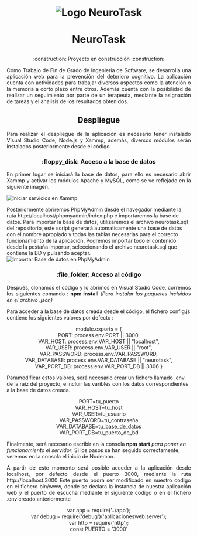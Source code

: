 
<h1 align="center">

![Logo NeuroTask](https://github.com/LGM03/NeuroTask/assets/99087911/0f2345c6-4809-4d6f-ae3b-fd0b140bb48d)

  
  </h1>
  
<h1 align="center">

NeuroTask
  
  </h1>
<p align='center'>:construction: Proyecto en construcción :construction:</p>
<p style="text-align: justify;">Como Trabajo de Fin de Grado de Ingeniería de Software, se desarrolla una aplicación web para la prevención del deterioro cognitivo. 
La aplicación cuenta con actividades para trabajar diversos aspectos como la atención o la memoria a corto plazo entre otros. Además cuenta con la posibilidad de realizar un seguimiento por parte de un terapeuta, mediante la asignación de tareas y el analisis de los resultados obtenidos.</p>
<h2 align="center">Despliegue </h2>
<p style="text-align: justify;">Para realizar el despliegue de la aplicación es necesario tener instalado Visual Studio Code, Node.js y Xammp, además, diversos módulos serán instalados posteriormente desde el código.</p>

<h3 align="center">:floppy_disk: Acceso a la base de datos</h3>
<p style="text-align: justify;"> En primer lugar se iniciará la base de datos, para ello es necesario abrir Xammp y activar los módulos Apache y MySQL, como se ve reflejado en la siguiente imagen.

  ![Iniciar servicios en Xammp](https://github.com/LGM03/NeuroTask/assets/99087911/4370ad24-ca10-4bab-9d0f-16f52c0db193)

Posteriormente abriremos PhpMyAdmin desde el navegador mediante la ruta http://localhost/phpmyadmin/index.php e importaremos la base de datos.
Para importar la base de datos, utilizaremos el archivo neurotask.sql del repositorio, este script generará automaticamente una base de datos con el nombre apropiado y todas las tablas necesarias para el correcto funcionamiento de la aplicación. Podremos importar todo el contenido desde la pestaña importar, seleccionando el archivo neurotask.sql que contiene la BD y pulsando aceptar.
![Importar Base de datos en PhpMyAdmin](https://github.com/LGM03/NeuroTask/assets/99087911/60c6b223-e354-4ec0-8105-c52cd45e000b)


<h3 align="center">:file_folder: Acceso al código </h3>
<p style="text-align: justify;">
Después, clonamos el código y lo abrimos en Visual Studio Code, corremos los siguientes comando : <strong>npm install</strong> <em>(Para instalar los paquetes incluidos en el archivo .json)</em> 
  
Para acceder a la base de datos creada desde el código, el fichero config.js  contiene los siguientes valores por defecto :
<p align='center'">
module.exports = {<br>
    PORT: process.env.PORT || 3000,<br>
    VAR_HOST: process.env.VAR_HOST || "localhost",<br>
    VAR_USER: process.env.VAR_USER || "root",<br>
    VAR_PASSWORD: process.env.VAR_PASSWORD,<br>
    VAR_DATABASE: process.env.VAR_DATABASE || "neurotask",<br>
    VAR_PORT_DB:  process.env.VAR_PORT_DB || 3306
}<br>
</p>


Paramodificar estos valores, será necesario crear un fichero llamado .env de la raíz del proyecto, e incluir las varibles con los datos correspondientes a la base  de datos creada.
</p>

<p align='center'">
PORT=tu_puerto<br>
VAR_HOST=tu_host<br>
VAR_USER=tu_usuario<br>
VAR_PASSWORD=tu_contraseña<br>
VAR_DATABASE=tu_base_de_datos<br>
VAR_PORT_DB=tu_puerto_de_bd<br>
</p>
  
 Finalmente, será necesario escribir en la consola <strong>npm start</strong> <em>para poner en funcionamiento el servidor</em>. Si los pasos se han seguido correctamente, veremos en la consola el inicio de Nodemon.

</p>
<p style="text-align: justify;">
A partir de este momento será posible acceder a la aplicación desde localhost, por defecto desde el puerto 3000, mediante la ruta http://localhost:3000
Este puerto podrá ser modificado en nuestro codigo en el fichero bin/www, donde se declara la instancia de nuestra aplicación web y el puerto de escucha mediante el siguiente codigo o en el fichero .env creado anteriormente</p>
<p align='center'">
var app = require('../app');<br>
var debug = require('debug')('aplicacionesweb:server');<br>
var http = require('http');<br>
const PUERTO = '3000'<br>
</p>
